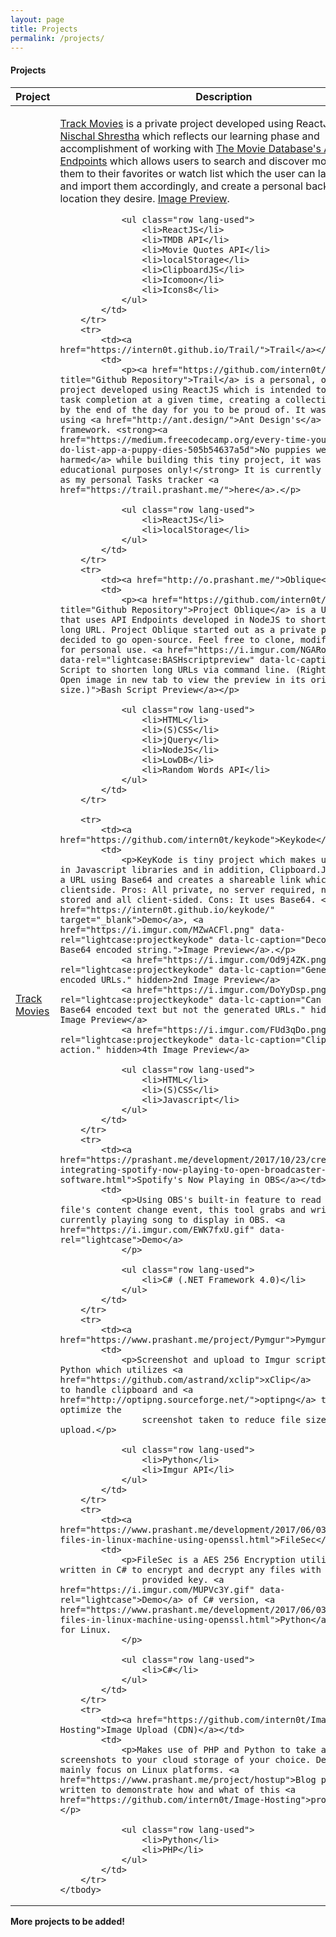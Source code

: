 ```yaml
--- 
layout: page
title: Projects
permalink: /projects/ 
---
```


#### <i class="icon-folder-open"></i> Projects

<table class="u-full-width">
    <thead>
        <tr>
            <th>Project </th>
            <th>Description</th>
        </tr>
    </thead>
    <tbody>
        <tr>
            <td><a href="https://trackmovies.net/">Track Movies</a></td>
            <td>
                <p><a href="https://trackmovies.net/" title="Release website">Track Movies</a> is a private project developed using ReactJS by me and <a href="https://github.com/justgoof9">Nischal Shrestha</a> which reflects our learning phase and accomplishment of working with <a href="https://www.themoviedb.org/documentation/api">The Movie Database's API Endpoints</a> which allows users to search and discover movies, add them to their favorites or watch list which the user can later export and import them accordingly, and create a personal backup in the location they desire. <a href="https://i.imgur.com/mUkeacR.png" data-rel="lightcase:trackmoviesalbum" data-lc-caption="Track Movies Homepage (Right Click > Open image in new tab to view the preview in its original size.">Image Preview</a>.</p>
                <a href="https://i.imgur.com/MyKuTcz.png" data-rel="lightcase:trackmoviesalbum" data-lc-caption="Track Movies Dashboard (Right Click > Open image in new tab to view the preview in its original size." hidden>2nd Image Preview</a>
                <a href="https://i.imgur.com/LY5Vb6a.png" data-rel="lightcase:trackmoviesalbum" data-lc-caption="Track Movies Import/Export (Right Click > Open image in new tab to view the preview in its original size." hidden>3rd Image Preview</a>
                <a href="https://i.imgur.com/pQ9vurY.png" data-rel="lightcase:trackmoviesalbum" data-lc-caption="Track Movies movie detail's page (Right Click > Open image in new tab to view the preview in its original size." hidden>4th Image Preview</a>

                <ul class="row lang-used">
                    <li>ReactJS</li>
                    <li>TMDB API</li>
                    <li>Movie Quotes API</li>
                    <li>localStorage</li>
                    <li>ClipboardJS</li>
                    <li>Icomoon</li>
                    <li>Icons8</li>
                </ul>
            </td>
        </tr>
        <tr>
            <td><a href="https://intern0t.github.io/Trail/">Trail</a></td>
            <td>
                <p><a href="https://github.com/intern0t/Trail" title="Github Repository">Trail</a> is a personal, open-source project developed using ReactJS which is intended to track your task completion at a given time, creating a collection of logs by the end of the day for you to be proud of. It was designed using <a href="http://ant.design/">Ant Design's</a> ReactJS framework. <strong><a href="https://medium.freecodecamp.org/every-time-you-build-a-to-do-list-app-a-puppy-dies-505b54637a5d">No puppies were harmed</a> while building this tiny project, it was for educational purposes only!</strong> It is currently being used as my personal Tasks tracker <a href="https://trail.prashant.me/">here</a>.</p>

                <ul class="row lang-used">
                    <li>ReactJS</li>
                    <li>localStorage</li>
                </ul>
            </td>
        </tr>
        <tr>
            <td><a href="http://o.prashant.me/">Oblique</a></td>
            <td>
                <p><a href="https://github.com/intern0t/Oblique" title="Github Repository">Project Oblique</a> is a URL shortener that uses API Endpoints developed in NodeJS to shorten and store long URL. Project Oblique started out as a private project but decided to go open-source. Feel free to clone, modify, and use for personal use. <a href="https://i.imgur.com/NGARoVP.gif" data-rel="lightcase:BASHscriptpreview" data-lc-caption="Bash Script to shorten long URLs via command line. (Right Click > Open image in new tab to view the preview in its original size.)">Bash Script Preview</a></p>

                <ul class="row lang-used">
                    <li>HTML</li>
                    <li>(S)CSS</li>
                    <li>jQuery</li>
                    <li>NodeJS</li>
                    <li>LowDB</li>
                    <li>Random Words API</li>
                </ul>
            </td>
        </tr>

        <tr>
            <td><a href="https://github.com/intern0t/keykode">Keykode</a></td>
            <td>
                <p>KeyKode is tiny project which makes use of built-in Javascript libraries and in addition, Clipboard.JS to encode a URL using Base64 and creates a shareable link which is decoded clientside. Pros: All private, no server required, no metadata stored and all client-sided. Cons: It uses Base64. <a href="https://intern0t.github.io/keykode/" target="_blank">Demo</a>, <a href="https://i.imgur.com/MZwACFl.png" data-rel="lightcase:projectkeykode" data-lc-caption="Decoded raw Base64 encoded string.">Image Preview</a>.</p>
                <a href="https://i.imgur.com/Od9j4ZK.png" data-rel="lightcase:projectkeykode" data-lc-caption="Generated encoded URLs." hidden>2nd Image Preview</a>
                <a href="https://i.imgur.com/DoYyDsp.png" data-rel="lightcase:projectkeykode" data-lc-caption="Can decode raw Base64 encoded text but not the generated URLs." hidden>3rd Image Preview</a>
                <a href="https://i.imgur.com/FUd3qDo.png" data-rel="lightcase:projectkeykode" data-lc-caption="ClipboardJS in action." hidden>4th Image Preview</a>

                <ul class="row lang-used">
                    <li>HTML</li>
                    <li>(S)CSS</li>
                    <li>Javascript</li>
                </ul>
            </td>
        </tr>
        <tr>
            <td><a href="https://prashant.me/development/2017/10/23/creating-and-integrating-spotify-now-playing-to-open-broadcaster-software.html">Spotify's Now Playing in OBS</a></td>
            <td>
                <p>Using OBS's built-in feature to read from file on file's content change event, this tool grabs and writes the currently playing song to display in OBS. <a href="https://i.imgur.com/EWK7fxU.gif" data-rel="lightcase">Demo</a>
                </p>

                <ul class="row lang-used">
                    <li>C# (.NET Framework 4.0)</li>
                </ul>
            </td>
        </tr>
        <tr>
            <td><a href="https://www.prashant.me/project/Pymgur">Pymgur</a></td>
            <td>
                <p>Screenshot and upload to Imgur script, written in Python which utilizes <a href="https://github.com/astrand/xclip">xClip</a>                    to handle clipboard and <a href="http://optipng.sourceforge.net/">optipng</a> to natively optimize the
                    screenshot taken to reduce file size before upload.</p>

                <ul class="row lang-used">
                    <li>Python</li>
                    <li>Imgur API</li>
                </ul>
            </td>
        </tr>
        <tr>
            <td><a href="https://www.prashant.me/development/2017/06/03/encrypting-files-in-linux-machine-using-openssl.html">FileSec</a></td>
            <td>
                <p>FileSec is a AES 256 Encryption utility software written in C# to encrypt and decrypt any files with a user
                    provided key. <a href="https://i.imgur.com/MUPVc3Y.gif" data-rel="lightcase">Demo</a> of C# version, <a href="https://www.prashant.me/development/2017/06/03/encrypting-files-in-linux-machine-using-openssl.html">Python</a> version for Linux.
                </p>

                <ul class="row lang-used">
                    <li>C#</li>
                </ul>
            </td>
        </tr>
        <tr>
            <td><a href="https://github.com/intern0t/Image-Hosting">Image Upload (CDN)</a></td>
            <td>
                <p>Makes use of PHP and Python to take and upload screenshots to your cloud storage of your choice. Developed to mainly focus on Linux platforms. <a href="https://www.prashant.me/project/hostup">Blog post</a> written to demonstrate how and what of this <a href="https://github.com/intern0t/Image-Hosting">project</a>.</p>

                <ul class="row lang-used">
                    <li>Python</li>
                    <li>PHP</li>
                </ul>
            </td>
        </tr>
    </tbody>

</table>

**More projects to be added!**
